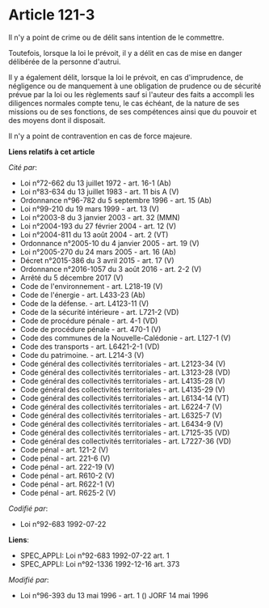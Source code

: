 # Article 121-3

Il n'y a point de crime ou de délit sans intention de le commettre.

Toutefois, lorsque la loi le prévoit, il y a délit en cas de mise en danger délibérée de la personne d'autrui.

Il y a également délit, lorsque la loi le prévoit, en cas d'imprudence, de négligence ou de manquement à une obligation de
prudence ou de sécurité prévue par la loi ou les règlements sauf si l'auteur des faits a accompli les diligences normales
compte tenu, le cas échéant, de la nature de ses missions ou de ses fonctions, de ses compétences ainsi que du pouvoir et des
moyens dont il disposait.

Il n'y a point de contravention en cas de force majeure.

**Liens relatifs à cet article**

_Cité par_:

  - Loi n°72-662 du 13 juillet 1972 - art. 16-1 (Ab)
  - Loi n°83-634 du 13 juillet 1983 - art. 11 bis A (V)
  - Ordonnance n°96-782 du 5 septembre 1996 - art. 15 (Ab)
  - Loi n°99-210 du 19 mars 1999 - art. 13 (V)
  - Loi n°2003-8 du 3 janvier 2003 - art. 32 (MMN)
  - Loi n°2004-193 du 27 février 2004 - art. 12 (V)
  - Loi n°2004-811 du 13 août 2004 - art. 2 (VT)
  - Ordonnance n°2005-10 du 4 janvier 2005 - art. 19 (V)
  - Loi n°2005-270 du 24 mars 2005 - art. 16 (Ab)
  - Décret n°2015-386 du 3 avril 2015 - art. 17 (V)
  - Ordonnance n°2016-1057 du 3 août 2016 - art. 2-2 (V)
  - Arrêté du 5 décembre 2017 (V)
  - Code de l'environnement - art. L218-19 (V)
  - Code de l'énergie - art. L433-23 (Ab)
  - Code de la défense. - art. L4123-11 (V)
  - Code de la sécurité intérieure - art. L721-2 (VD)
  - Code de procédure pénale - art. 4-1 (VD)
  - Code de procédure pénale - art. 470-1 (V)
  - Code des communes de la Nouvelle-Calédonie - art. L127-1 (V)
  - Code des transports - art. L6421-2-1 (VD)
  - Code du patrimoine. - art. L214-3 (V)
  - Code général des collectivités territoriales - art. L2123-34 (V)
  - Code général des collectivités territoriales - art. L3123-28 (VD)
  - Code général des collectivités territoriales - art. L4135-28 (V)
  - Code général des collectivités territoriales - art. L4135-29 (V)
  - Code général des collectivités territoriales - art. L6134-14 (VT)
  - Code général des collectivités territoriales - art. L6224-7 (V)
  - Code général des collectivités territoriales - art. L6325-7 (V)
  - Code général des collectivités territoriales - art. L6434-9 (V)
  - Code général des collectivités territoriales - art. L7125-35 (VD)
  - Code général des collectivités territoriales - art. L7227-36 (VD)
  - Code pénal - art. 121-2 (V)
  - Code pénal - art. 221-6 (V)
  - Code pénal - art. 222-19 (V)
  - Code pénal - art. R610-2 (V)
  - Code pénal - art. R622-1 (V)
  - Code pénal - art. R625-2 (V)

_Codifié par_:

  - Loi n°92-683 1992-07-22

**Liens**:

  - SPEC_APPLI: Loi n°92-683 1992-07-22 art. 1
  - SPEC_APPLI: Loi n°92-1336 1992-12-16 art. 373

_Modifié par_:

  - Loi n°96-393 du 13 mai 1996 - art. 1 () JORF 14 mai 1996
